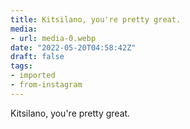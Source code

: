 ```yaml
---
title: Kitsilano, you're pretty great.
media:
- url: media-0.webp
date: "2022-05-20T04:58:42Z"
draft: false
tags:
- imported
- from-instagram
---
```

Kitsilano, you're pretty great.
